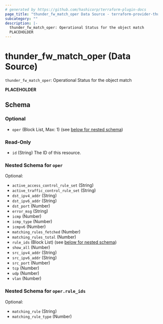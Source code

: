 ```yaml
---
# generated by https://github.com/hashicorp/terraform-plugin-docs
page_title: "thunder_fw_match_oper Data Source - terraform-provider-thunder"
subcategory: ""
description: |-
  thunder_fw_match_oper: Operational Status for the object match
  PLACEHOLDER
---
```


# thunder_fw_match_oper (Data Source)

`thunder_fw_match_oper`: Operational Status for the object match

__PLACEHOLDER__



<!-- schema generated by tfplugindocs -->
## Schema

### Optional

- `oper` (Block List, Max: 1) (see [below for nested schema](#nestedblock--oper))

### Read-Only

- `id` (String) The ID of this resource.

<a id="nestedblock--oper"></a>
### Nested Schema for `oper`

Optional:

- `active_access_control_rule_set` (String)
- `active_traffic_control_rule_set` (String)
- `dst_ipv4_addr` (String)
- `dst_ipv6_addr` (String)
- `dst_port` (Number)
- `error_msg` (String)
- `icmp` (Number)
- `icmp_type` (Number)
- `icmpv6` (Number)
- `matching_rules_fetched` (Number)
- `matching_rules_total` (Number)
- `rule_ids` (Block List) (see [below for nested schema](#nestedblock--oper--rule_ids))
- `show_all` (Number)
- `src_ipv4_addr` (String)
- `src_ipv6_addr` (String)
- `src_port` (Number)
- `tcp` (Number)
- `udp` (Number)
- `vlan` (Number)

<a id="nestedblock--oper--rule_ids"></a>
### Nested Schema for `oper.rule_ids`

Optional:

- `matching_rule` (String)
- `matching_rule_type` (Number)


